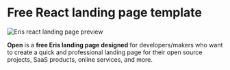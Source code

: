 # Free React landing page template

![Eris react landing page preview](https://https://github.com/wujingri/eris-landing-page/content.png)

**Open** is a **free Eris landing page designed** for developers/makers who want to create a quick and professional landing page for their open source projects, SaaS products, online services, and more.